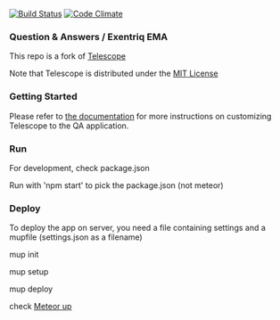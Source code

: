 [![Build Status](https://travis-ci.org/TelescopeJS/Telescope.svg)](https://travis-ci.org/TelescopeJS/Telescope)
[![Code Climate](https://codeclimate.com/github/TelescopeJS/Telescope/badges/gpa.svg)](https://codeclimate.com/github/TelescopeJS/Telescope)

### Question & Answers / Exentriq EMA
This repo is a fork of [Telescope](http://telescopeapp.org)

Note that Telescope is distributed under the [MIT License](http://opensource.org/licenses/MIT)

### Getting Started

Please refer to [the documentation](https://telescope.readme.io/docs/overview) for more instructions on customizing Telescope to the QA application.

### Run
For development, check package.json

Run with 'npm start' to pick the package.json (not meteor)

### Deploy
To deploy the app on server, you need a file containing settings and a mupfile (settings.json as a filename)

mup init

mup setup

mup deploy

check [Meteor up](https://github.com/arunoda/meteor-up)
